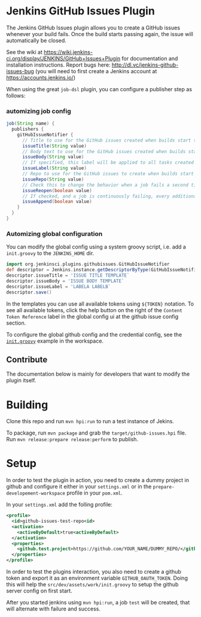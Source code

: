Jenkins GitHub Issues Plugin
============================

The Jenkins GitHub Issues plugin allows you to create a GitHub issues whenever your build fails. Once the build starts passing again, the issue will automatically be closed.

See the wiki at https://wiki.jenkins-ci.org/display/JENKINS/GitHub+Issues+Plugin for documentation and installation instructions. Report bugs here: http://dl.vc/jenkins-github-issues-bug (you will need to first create a Jenkins account at https://accounts.jenkins.io/)

When using the great `job-dsl` plugin, you can configure a publisher step as follows:

### automizing job config
```groovy
job(String name) {
  publishers {
    gitHubIssueNotifier {
      // Title to use for the GitHub issues created when builds start to fail.
      issueTitle(String value)
      // Body text to use for the GitHub issues created when builds start to fail.
      issueBody(String value)
      // If specified, this label will be applied to all tasks created through this plugin.
      issueLabel(String value)
      // Repo to use for the GitHub issues to create when builds start to fail.
      issueRepo(String value)
      // Check this to change the behavior when a job fails a second time and previously created issue exists, if checked, this issue get reopened instead of creating a new one.
      issueReopen(boolean value)
      // If checked, and a job is continuously failing, every additional failure adds a new comment.
      issueAppend(boolean value)
    }
  }
}
```
### Automizing global configuration
You can modify the global config using a system groovy script, i.e. add a `init.groovy` to the `JENKINS_HOME` dir.
```groovy
import org.jenkinsci.plugins.githubissues.GitHubIssueNotifier
def descriptor = Jenkins.instance.getDescriptorByType(GitHubIssueNotifier.DescriptorImpl)
descriptor.issueTitle = 'ISSUE TITLE TEMPLATE`
descriptor.issueBody = 'ISSUE BODY TEMPLATE`
descriptor.issueLabel = 'LABELA LABELB`
descriptor.save()
```

In the templates you can use all available tokens using `${TOKEN}` notation. To see all available tokens, click the help button on the right of the `Content Token Reference` label in the global config ui at the github issue config section.

To configure the global github config and the credential config, see the [`init.groovy`](./src/dev/assets/work/init.groovy) example in the workspace.

## Contribute
The documentation below is mainly for developers that want to modify the plugin itself.

Building
========
Clone this repo and run `mvn hpi:run` to run a test instance of Jekins.

To package, run `mvn package` and grab the `target/github-issues.hpi` file. Run `mvn release:prepare release:perform` to publish.


Setup
=====
In order to test the plugin in action, you need to create a dummy project in github and configure it either in your `settings.xml` or 
in the `prepare-developement-workspace` profile in your `pom.xml`.

In your `settings.xml` add the folling profile:

```xml
<profile>
  <id>github-issues-test-repo<id>
  <activation>
    <activeByDefault>true<activeByDefault>
  </activation>
  <properties>
    <github.test.project>https://github.com/YOUR_NAME/DUMMY_REPO/</github.test.project>
  </properties>
</profile>
```
In order to test the plugins interaction, you also need to create a github token and export it as an environment variable
`GITHUB_OAUTH_TOKEN`. Doing this will help the `src/dev/assets/work/init.groovy` to setup the github server config on first start.

After you started jenkins using `mvn hpi:run`, a job `test` will be created, that will alternate with failure and success.
     
